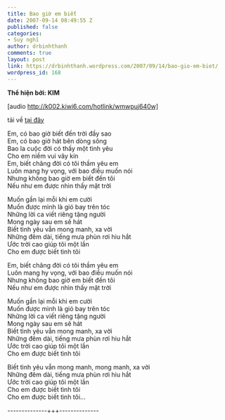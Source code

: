 ```yaml
---
title: Bao giờ em biết
date: 2007-09-14 08:49:55 Z
published: false
categories:
- Suy nghĩ
author: drbinhthanh
comments: true
layout: post
link: https://drbinhthanh.wordpress.com/2007/09/14/bao-gio-em-biet/
wordpress_id: 168
---
```


**Thể hiện bởi: KIM**

[audio http://k002.kiwi6.com/hotlink/wmwpuj640w]

tải về [tại đây](http://cid-f813e62a87e860b1.skydrive.live.com/self.aspx/Public/milihuyen+kenchouftkimbaogioembiet.mp3)

Em, có bao giờ biết đến trời đầy sao  
Em, có bao giờ hát bên dòng sông  
Bao la cuộc đời có thấy một tình yêu  
Cho em niềm vui vây kín  
Em, biết chăng đời có tôi thầm yêu em  
Luôn mang hy vọng, với bao điều muốn nói  
Nhưng không bao giờ em biết đến tôi  
Nếu như em được nhìn thấy mặt trời  

Muốn gần lại mỗi khi em cười  
Muốn được mình là gió bay trên tóc  
Những lời ca viết riêng tặng người  
Mong ngày sau em sẽ hát  
Biết tình yêu vẫn mong manh, xa vời  
Những đêm dài, tiếng mưa phùn rơi hiu hắt  
Ước trời cao giúp tôi một lần  
Cho em được biết tình tôi  

Em, biết chăng đời có tôi thầm yêu em  
Luôn mang hy vọng, với bao điều muốn nói  
Nhưng không bao giờ em biết đến tôi  
Nếu như em được nhìn thấy mặt trời  

Muốn gần lại mỗi khi em cười  
Muốn được mình là gió bay trên tóc  
Những lời ca viết riêng tặng người  
Mong ngày sau em sẽ hát  
Biết tình yêu vẫn mong manh, xa vời  
Những đêm dài, tiếng mưa phùn rơi hiu hắt  
Ước trời cao giúp tôi một lần  
Cho em được biết tình tôi  

Biết tình yêu vẫn mong manh, mong manh, xa vời  
Những đêm dài, tiếng mưa phùn rơi hiu hắt  
Ước trời cao giúp tôi một lần  
Cho em được biết tình tôi  
Cho em được biết tình tôi...  

--------------+++--------------
